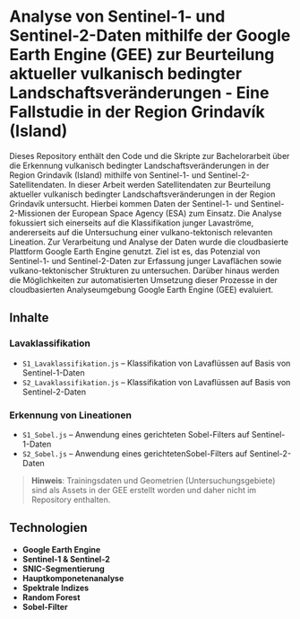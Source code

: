 # Analyse von Sentinel-1- und Sentinel-2-Daten mithilfe der Google Earth Engine (GEE) zur Beurteilung aktueller vulkanisch bedingter Landschaftsveränderungen -  Eine Fallstudie in der Region Grindavík (Island)

Dieses Repository enthält den Code und die Skripte zur Bachelorarbeit über die Erkennung vulkanisch bedingter Landschaftsveränderungen in der Region Grindavík (Island) mithilfe von Sentinel-1- und Sentinel-2-Satellitendaten. In dieser Arbeit werden Satellitendaten zur Beurteilung aktueller vulkanisch bedingter
Landschaftsveränderungen in der Region Grindavík untersucht. Hierbei kommen Daten der Sentinel-1- und Sentinel-2-Missionen der European Space Agency (ESA) zum Einsatz. Die Analyse fokussiert sich einerseits auf die Klassifikation junger Lavaströme, andererseits auf die Untersuchung einer vulkano-tektonisch relevanten Lineation. Zur
Verarbeitung und Analyse der Daten wurde die cloudbasierte Plattform Google Earth Engine genutzt. Ziel ist es, das Potenzial von Sentinel-1- und Sentinel-2-Daten zur Erfassung junger Lavaflächen sowie vulkano-tektonischer Strukturen zu untersuchen. Darüber hinaus werden die Möglichkeiten zur automatisierten Umsetzung dieser Prozesse in der cloudbasierten Analyseumgebung Google Earth Engine (GEE) evaluiert.
## Inhalte
### Lavaklassifikation

- `S1_Lavaklassifikation.js` – Klassifikation von Lavaflüssen auf Basis von Sentinel-1-Daten  
- `S2_Lavaklassifikation.js` – Klassifikation von Lavaflüssen auf Basis von Sentinel-2-Daten  


### Erkennung von Lineationen

- `S1_Sobel.js` – Anwendung eines gerichteten Sobel-Filters auf Sentinel-1-Daten 
- `S2_Sobel.js` – Anwendung eines gerichtetenSobel-Filters auf Sentinel-2-Daten

> **Hinweis**: Trainingsdaten und Geometrien (Untersuchungsgebiete) sind als Assets in der GEE erstellt worden und daher nicht im Repository enthalten.

## Technologien

- **Google Earth Engine**
- **Sentinel-1 & Sentinel-2**
- **SNIC-Segmentierung**
- **Hauptkomponetenanalyse**
- **Spektrale Indizes**
- **Random Forest**
- **Sobel-Filter**



